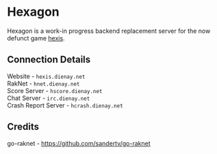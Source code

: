 # Hexagon

Hexagon is a work-in progress backend replacement server for the now defunct game [hexis](https://web.archive.org/web/20171120081249/http://hexis.dienay.net/).

## Connection Details

Website - `hexis.dienay.net`  
RakNet - `hnet.dienay.net`  
Score Server - `hscore.dienay.net`  
Chat Server - `irc.dienay.net`  
Crash Report Server - `hcrash.dienay.net`

## Credits

go-raknet - https://github.com/sandertv/go-raknet